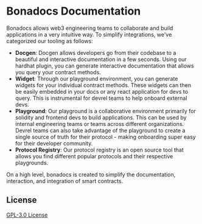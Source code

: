 # Bonadocs Documentation

Bonadocs allows web3 engineering teams to collaborate and build applications in a very intuitive way. To simplify integrations, we've categorized our tooling as follows:

* **Docgen**: Docgen allows developers go from their codebase to a beautiful and interactive documentation in a few seconds. Using our hardhat plugin, you can generate interactive documentation that allows you query your contract methods.
* **Widget**: Through our playground environment, you can generate widgets for your individual contract methods. These widgets can then be easily embedded in your docs or any react application for devs to query. This is instrumental for devrel teams to help onboard external devs.
* **Playground**: Our playground is a collaborative environment primarily for solidity and frontend devs to build applications. This can be used by internal engineering teams or teams across different organizations. Devrel teams can also take advantage of the playground to create a single source of truth for their protocol - making onboarding super easy for their developer community.
* **Protocol Registry**: Our protocol registry is an open source tool that allows you find different popular protocols and their respective playgrounds.

On a high level, bonadocs is created to simplify the documentation, interaction, and integration of smart contracts.

## License

[GPL-3.0 License](blob/dev/LICENSE)
